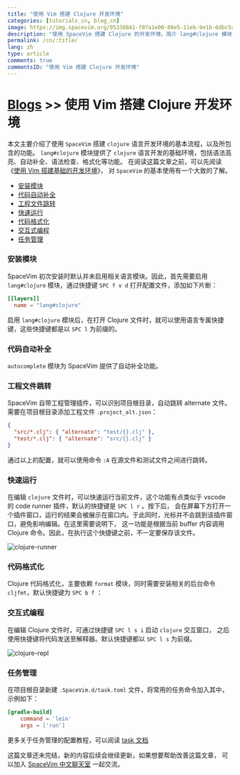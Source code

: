 ```yaml
---
title: "使用 Vim 搭建 Clojure 开发环境"
categories: [tutorials_cn, blog_cn]
image: https://img.spacevim.org/95338841-f07a1e00-08e5-11eb-9e1b-6dbc5c4ad7de.png
description: "使用 SpaceVim 搭建 Clojure 的开发环境，简介 lang#clojure 模块所支持的功能特性以及使用技巧"
permalink: /cn/:title/
lang: zh
type: article
comments: true
commentsID: "使用 Vim 搭建 Clojure 开发环境"
---
```


# [Blogs](../blog/) >> 使用 Vim 搭建 Clojure 开发环境

本文主要介绍了使用 `SpaceVim` 搭建 `clojure` 语言开发环境的基本流程，以及所包含的功能。
`lang#clojure` 模块提供了 `clojure` 语言开发的基础环境，包括语法高亮、自动补全、语法检查、格式化等功能。
在阅读这篇文章之前，可以先阅读《[使用 Vim 搭建基础的开发环境](../use-vim-as-ide/)》，
对 `SpaceVim` 的基本使用有一个大致的了解。

<!-- vim-markdown-toc GFM -->

- [安装模块](#安装模块)
- [代码自动补全](#代码自动补全)
- [工程文件跳转](#工程文件跳转)
- [快速运行](#快速运行)
- [代码格式化](#代码格式化)
- [交互式编程](#交互式编程)
- [任务管理](#任务管理)

<!-- vim-markdown-toc -->

### 安装模块

SpaceVim 初次安装时默认并未启用相关语言模块。因此，首先需要启用
`lang#clojure` 模块，通过快捷键 `SPC f v d` 打开配置文件，添加如下片断：

```toml
[[layers]]
  name = "lang#clojure"
```

启用 `lang#clojure` 模块后，在打开 Clojure 文件时，就可以使用语言专属快捷键，这些快捷键都是以 `SPC l` 为前缀的。

### 代码自动补全

`autocomplete` 模块为 SpaceVim 提供了自动补全功能。

### 工程文件跳转

SpaceVim 自带工程管理插件，可以识别项目根目录，自动跳转 alternate 文件。需要在项目根目录添加工程文件 `.project_alt.json`：

```json
{
  "src/*.clj": { "alternate": "test/{}.clj" },
  "test/*.clj": { "alternate": "src/{}.clj" }
}
```

通过以上的配置，就可以使用命令 `:A` 在源文件和测试文件之间进行跳转。

### 快速运行

在编辑 `clojure` 文件时，可以快速运行当前文件，这个功能有点类似于 vscode 的 code runner 插件，默认的快捷键是 `SPC l r` 。按下后，
会在屏幕下方打开一个插件窗口，运行的结果会被展示在窗口内。于此同时，光标并不会跳到该插件窗口，避免影响编辑。在这里需要说明下，
这一功能是根据当前 buffer 内容调用 Clojure 命令。因此，在执行这个快捷键之前，不一定要保存该文件。

![clojure-runner](https://img.spacevim.org/95334765-1a7d1180-08e1-11eb-8c78-9a87d61d3d63.png)

### 代码格式化

Clojure 代码格式化，主要依赖 `format` 模块，同时需要安装相关的后台命令 `cljfmt`，默认快捷键为 `SPC b f` ：

### 交互式编程

在编辑 Clojure 文件时，可通过快捷键 `SPC l s i` 启动 `clojure` 交互窗口，
之后使用快捷键将代码发送至解释器。默认快捷键都以 `SPC l s` 为前缀。

![clojure-repl](https://img.spacevim.org/95341519-f1f91580-08e8-11eb-9280-04f89875dc78.png)

### 任务管理

在项目根目录新建 `.SpaceVim.d/task.toml` 文件，将常用的任务命令加入其中，示例如下：

```toml
[gradle-build]
    command = 'lein'
    args = ['run']
```

更多关于任务管理的配置教程，可以阅读 [task 文档](../documentation/#任务管理)

这篇文章还未完结，新的内容后续会继续更新，如果想要帮助改善这篇文章，
可以加入 [SpaceVim 中文聊天室](https://gitter.im/SpaceVim/cn) 一起交流。
